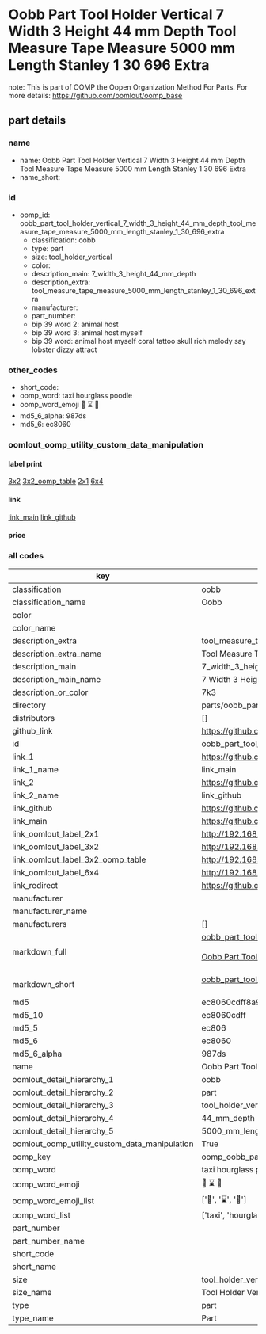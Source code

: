 # Oobb Part Tool Holder Vertical 7 Width 3 Height 44 mm Depth Tool Measure Tape Measure 5000 mm Length Stanley 1 30 696 Extra  

note: This is part of OOMP the Oopen Organization Method For Parts. For more details: https://github.com/oomlout/oomp_base

##  part details
  







### name
* name: Oobb Part Tool Holder Vertical 7 Width 3 Height 44 mm Depth Tool Measure Tape Measure 5000 mm Length Stanley 1 30 696 Extra
* name_short: 
### id
* oomp_id: oobb_part_tool_holder_vertical_7_width_3_height_44_mm_depth_tool_measure_tape_measure_5000_mm_length_stanley_1_30_696_extra
  * classification: oobb
  * type: part
  * size: tool_holder_vertical
  * color: 
  * description_main: 7_width_3_height_44_mm_depth
  * description_extra: tool_measure_tape_measure_5000_mm_length_stanley_1_30_696_extra
  * manufacturer: 
  * part_number: 
  * bip 39 word 2: animal host
  * bip 39 word 3: animal host myself
  * bip 39 word: animal host myself coral tattoo skull rich melody say lobster dizzy attract

### other_codes
* short_code: 
* oomp_word: taxi hourglass poodle
* oomp_word_emoji :taxi: :hourglass: :poodle:
* md5_6_alpha: 987ds
* md5_6: ec8060






### oomlout_oomp_utility_custom_data_manipulation
#### label print
[3x2](http://192.168.1.245:1112/?label=oomp%20987ds)
[3x2_oomp_table](http://192.168.1.108:1112/?label=oomp%20987ds)
[2x1](http://192.168.1.242:1112/?label=oomp%20987ds)
[6x4](http://192.168.1.55:1112/?label=oomp%20987ds)    

#### link

[link_main](https://github.com/oomlout/oomlout_oomp_version_1_messy/tree/main/parts/oobb_part_tool_holder_vertical_7_width_3_height_44_mm_depth_tool_measure_tape_measure_5000_mm_length_stanley_1_30_696_extra) [link_github](https://github.com/oomlout/oomlout_oomp_version_1_messy/tree/main/parts/oobb_part_tool_holder_vertical_7_width_3_height_44_mm_depth_tool_measure_tape_measure_5000_mm_length_stanley_1_30_696_extra)                             

#### price







### all codes 
| key | value |  
| --- | --- |  
| classification | oobb |  
| classification_name | Oobb |  
| color |  |  
| color_name |  |  
| description_extra | tool_measure_tape_measure_5000_mm_length_stanley_1_30_696_extra |  
| description_extra_name | Tool Measure Tape Measure 5000 mm Length Stanley 1 30 696 Extra |  
| description_main | 7_width_3_height_44_mm_depth |  
| description_main_name | 7 Width 3 Height 44 mm Depth |  
| description_or_color | 7k3 |  
| directory | parts/oobb_part_tool_holder_vertical_7_width_3_height_44_mm_depth_tool_measure_tape_measure_5000_mm_length_stanley_1_30_696_extra |  
| distributors | [] |  
| github_link | https://github.com/oomlout/oomlout_oomp_part_src/tree/main/parts/oobb_part_tool_holder_vertical_7_width_3_height_44_mm_depth_tool_measure_tape_measure_5000_mm_length_stanley_1_30_696_extra |  
| id | oobb_part_tool_holder_vertical_7_width_3_height_44_mm_depth_tool_measure_tape_measure_5000_mm_length_stanley_1_30_696_extra |  
| link_1 | https://github.com/oomlout/oomlout_oomp_version_1_messy/tree/main/parts/oobb_part_tool_holder_vertical_7_width_3_height_44_mm_depth_tool_measure_tape_measure_5000_mm_length_stanley_1_30_696_extra |  
| link_1_name | link_main |  
| link_2 | https://github.com/oomlout/oomlout_oomp_version_1_messy/tree/main/parts/oobb_part_tool_holder_vertical_7_width_3_height_44_mm_depth_tool_measure_tape_measure_5000_mm_length_stanley_1_30_696_extra |  
| link_2_name | link_github |  
| link_github | https://github.com/oomlout/oomlout_oomp_version_1_messy/tree/main/parts/oobb_part_tool_holder_vertical_7_width_3_height_44_mm_depth_tool_measure_tape_measure_5000_mm_length_stanley_1_30_696_extra |  
| link_main | https://github.com/oomlout/oomlout_oomp_version_1_messy/tree/main/parts/oobb_part_tool_holder_vertical_7_width_3_height_44_mm_depth_tool_measure_tape_measure_5000_mm_length_stanley_1_30_696_extra |  
| link_oomlout_label_2x1 | http://192.168.1.242:1112/?label=oomp%20987ds |  
| link_oomlout_label_3x2 | http://192.168.1.245:1112/?label=oomp%20987ds |  
| link_oomlout_label_3x2_oomp_table | http://192.168.1.108:1112/?label=oomp%20987ds |  
| link_oomlout_label_6x4 | http://192.168.1.55:1112/?label=oomp%20987ds |  
| link_redirect | https://github.com/oomlout/oomlout_oomp_version_1_messy/tree/main/parts/oobb_part_tool_holder_vertical_7_width_3_height_44_mm_depth_tool_measure_tape_measure_5000_mm_length_stanley_1_30_696_extra |  
| manufacturer |  |  
| manufacturer_name |  |  
| manufacturers | [] |  
| markdown_full | [oobb_part_tool_holder_vertical_7_width_3_height_44_mm_depth_tool_measure_tape_measure_5000_mm_length_stanley_1_30_696_extra](none)<br>[](none)<br>[Oobb Part Tool Holder Vertical 7 Width 3 Height 44 Mm Depth Tool Measure Tape Measure 5000 Mm Length Stanley 1 30 696 Extra](none)<br><br> |  
| markdown_short | [oobb_part_tool_holder_vertical_7_width_3_height_44_mm_depth_tool_measure_tape_measure_5000_mm_length_stanley_1_30_696_extra](none)<br><br> |  
| md5 | ec8060cdff8a972b2b6f2303249b8048 |  
| md5_10 | ec8060cdff |  
| md5_5 | ec806 |  
| md5_6 | ec8060 |  
| md5_6_alpha | 987ds |  
| name | Oobb Part Tool Holder Vertical 7 Width 3 Height 44 mm Depth Tool Measure Tape Measure 5000 mm Length Stanley 1 30 696 Extra |  
| oomlout_detail_hierarchy_1 | oobb |  
| oomlout_detail_hierarchy_2 | part |  
| oomlout_detail_hierarchy_3 | tool_holder_vertical |  
| oomlout_detail_hierarchy_4 | 44_mm_depth |  
| oomlout_detail_hierarchy_5 | 5000_mm_length |  
| oomlout_oomp_utility_custom_data_manipulation | True |  
| oomp_key | oomp_oobb_part_tool_holder_vertical_7_width_3_height_44_mm_depth_tool_measure_tape_measure_5000_mm_length_stanley_1_30_696_extra |  
| oomp_word | taxi hourglass poodle |  
| oomp_word_emoji | :taxi: :hourglass: :poodle: |  
| oomp_word_emoji_list | [':taxi:', ':hourglass:', ':poodle:'] |  
| oomp_word_list | ['taxi', 'hourglass', 'poodle'] |  
| part_number |  |  
| part_number_name |  |  
| short_code |  |  
| short_name |  |  
| size | tool_holder_vertical |  
| size_name | Tool Holder Vertical |  
| type | part |  
| type_name | Part |  
